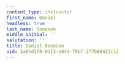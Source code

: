 ```yaml
---
content_type: instructor
first_name: Daniel
headless: true
last_name: Doneson
middle_initial: ''
salutation: ''
title: Daniel Doneson
uid: 2a81d170-0d13-e844-78bf-2f7b88423c12
---
```

